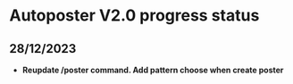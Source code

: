 # Autoposter V2.0 progress status

## 28/12/2023
- **Reupdate /poster command. Add pattern choose when create poster**
